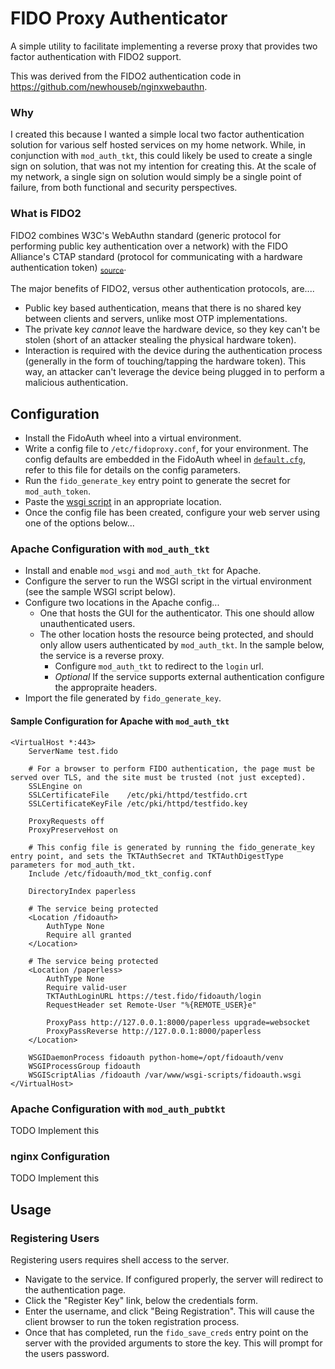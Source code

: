 # FIDO Proxy Authenticator

A simple utility to facilitate implementing a reverse proxy that provides two factor authentication with FIDO2 support.

This was derived from the FIDO2 authentication code in https://github.com/newhouseb/nginxwebauthn.

### Why

I created this because I wanted a simple local two factor authentication solution for various self hosted services on my home network. While, in conjunction with `mod_auth_tkt`, this could likely be used to create a single sign on solution, that was not my intention for creating this. At the scale of my network, a single sign on solution would simply be a single point of failure, from both functional and security perspectives.

### What is FIDO2

FIDO2 combines W3C's WebAuthn standard (generic protocol for performing public key authentication over a network) with the FIDO Alliance's CTAP standard (protocol for communicating with a hardware authentication token) <sub>[source](https://fidoalliance.org/fido2/)</sub>.

The major benefits of FIDO2, versus other authentication protocols, are....
* Public key based authentication, means that there is no shared key between clients and servers, unlike most OTP implementations.
* The private key *cannot* leave the hardware device, so they key can't be stolen (short of an attacker stealing the physical hardware token).
* Interaction is required with the device during the authentication process (generally in the form of touching/tapping the hardware token). This way, an attacker can't leverage the device being plugged in to perform a malicious authentication.

## Configuration
* Install the FidoAuth wheel into a virtual environment.
* Write a config file to `/etc/fidoproxy.conf`, for your environment. The config defaults are embedded in the FidoAuth wheel in [`default.cfg`](src/fidoauth/config/default.cfg), refer to this file for details on the config parameters.
* Run the `fido_generate_key` entry point to generate the secret for `mod_auth_token`.
* Paste the [wsgi script](fidoauth.wsgi) in an appropriate location.
* Once the config file has been created, configure your web server using one of the options below...

### Apache Configuration with `mod_auth_tkt`
* Install and enable `mod_wsgi` and `mod_auth_tkt` for Apache.
* Configure the server to run the WSGI script in the virtual environment (see the sample WSGI script below).
* Configure two locations in the Apache config...
  * One that hosts the GUI for the authenticator. This one should allow unauthenticated users.
  * The other location hosts the resource being protected, and should only allow users authenticated by `mod_auth_tkt`. In the sample below, the service is a reverse proxy.   
    * Configure `mod_auth_tkt` to redirect to the `login` url.
    * _Optional_ If the service supports external authentication configure the appropraite headers.
* Import the file generated by `fido_generate_key`.

#### Sample Configuration for Apache with `mod_auth_tkt`
```
<VirtualHost *:443>
    ServerName test.fido

    # For a browser to perform FIDO authentication, the page must be served over TLS, and the site must be trusted (not just excepted).
    SSLEngine on
    SSLCertificateFile    /etc/pki/httpd/testfido.crt
    SSLCertificateKeyFile /etc/pki/httpd/testfido.key
    
    ProxyRequests off
    ProxyPreserveHost on
    
    # This config file is generated by running the fido_generate_key entry point, and sets the TKTAuthSecret and TKTAuthDigestType parameters for mod_auth_tkt.
    Include /etc/fidoauth/mod_tkt_config.conf
    
    DirectoryIndex paperless
    
    # The service being protected
    <Location /fidoauth>
        AuthType None
        Require all granted
    </Location>
    
    # The service being protected
    <Location /paperless>
        AuthType None
        Require valid-user
        TKTAuthLoginURL https://test.fido/fidoauth/login
        RequestHeader set Remote-User "%{REMOTE_USER}e"
    
        ProxyPass http://127.0.0.1:8000/paperless upgrade=websocket
        ProxyPassReverse http://127.0.0.1:8000/paperless
    </Location>
    
    WSGIDaemonProcess fidoauth python-home=/opt/fidoauth/venv
    WSGIProcessGroup fidoauth
    WSGIScriptAlias /fidoauth /var/www/wsgi-scripts/fidoauth.wsgi
</VirtualHost>
```

### Apache Configuration with `mod_auth_pubtkt`

TODO Implement this

### nginx Configuration

TODO Implement this

## Usage

### Registering Users
Registering users requires shell access to the server.

* Navigate to the service. If configured properly, the server will redirect to the authentication page.
* Click the "Register Key" link, below the credentials form.
* Enter the username, and click "Being Registration". This will cause the client browser to run the token registration process.
* Once that has completed, run the `fido_save_creds` entry point on the server with the provided arguments to store the key. This will prompt for the users password.

